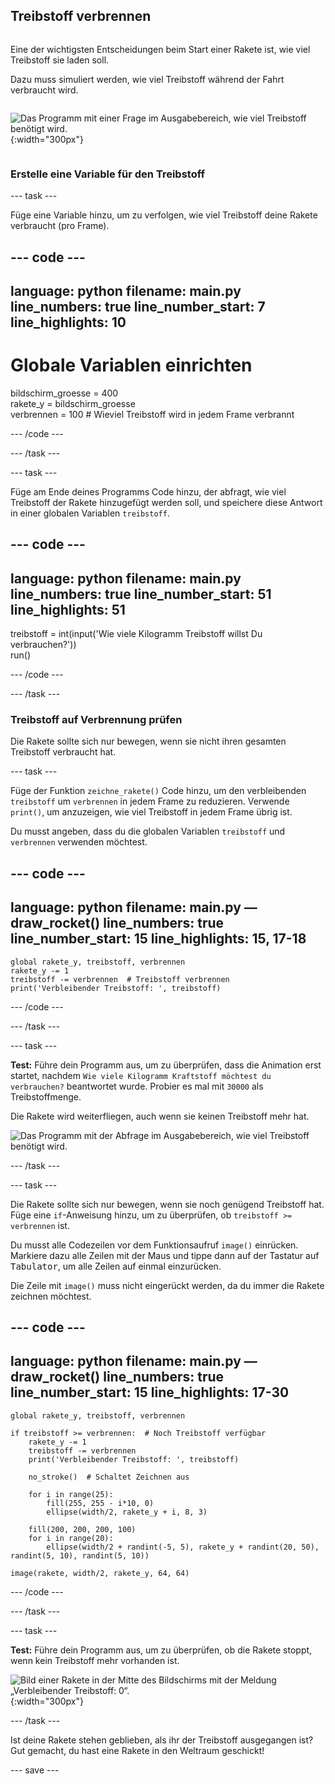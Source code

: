 ## Treibstoff verbrennen

<div style="display: flex; flex-wrap: wrap">
<div style="flex-basis: 200px; flex-grow: 1; margin-right: 15px;">

Eine der wichtigsten Entscheidungen beim Start einer Rakete ist, wie viel Treibstoff sie laden soll. 

Dazu muss simuliert werden, wie viel Treibstoff während der Fahrt verbraucht wird.
</div>

![Das Programm mit einer Frage im Ausgabebereich, wie viel Treibstoff benötigt wird.](images/burn_question_full.png){:width="300px"}

</div>

### Erstelle eine Variable für den Treibstoff

--- task ---

Füge eine Variable hinzu, um zu verfolgen, wie viel Treibstoff deine Rakete verbraucht (pro Frame).

--- code ---
---
language: python filename: main.py line_numbers: true line_number_start: 7
line_highlights: 10
---

# Globale Variablen einrichten
bildschirm_groesse = 400   
rakete_y = bildschirm_groesse  
verbrennen = 100  # Wieviel Treibstoff wird in jedem Frame verbrannt

--- /code ---

--- /task ---


--- task ---

Füge am Ende deines Programms Code hinzu, der abfragt, wie viel Treibstoff der Rakete hinzugefügt werden soll, und speichere diese Antwort in einer globalen Variablen `treibstoff`.

--- code ---
---
language: python filename: main.py line_numbers: true line_number_start: 51
line_highlights: 51
---

treibstoff = int(input('Wie viele Kilogramm Treibstoff willst Du verbrauchen?'))   
run()

--- /code ---

--- /task ---

### Treibstoff auf Verbrennung prüfen

Die Rakete sollte sich nur bewegen, wenn sie nicht ihren gesamten Treibstoff verbraucht hat.

--- task ---

Füge der Funktion `zeichne_rakete()` Code hinzu, um den verbleibenden `treibstoff` um `verbrennen` in jedem Frame zu reduzieren. Verwende `print()`, um anzuzeigen, wie viel Treibstoff in jedem Frame übrig ist.

Du musst angeben, dass du die globalen Variablen `treibstoff` und `verbrennen` verwenden möchtest.

--- code ---
---
language: python filename: main.py — draw_rocket() line_numbers: true line_number_start: 15
line_highlights: 15, 17-18
---

    global rakete_y, treibstoff, verbrennen   
    rakete_y -= 1   
    treibstoff -= verbrennen  # Treibstoff verbrennen   
    print('Verbleibender Treibstoff: ', treibstoff)

--- /code ---

--- /task ---

--- task ---

**Test:** Führe dein Programm aus, um zu überprüfen, dass die Animation erst startet, nachdem `Wie viele Kilogramm Kraftstoff möchtest du verbrauchen?` beantwortet wurde. Probier es mal mit `30000` als Treibstoffmenge.

Die Rakete wird weiterfliegen, auch wenn sie keinen Treibstoff mehr hat.

![Das Programm mit der Abfrage im Ausgabebereich, wie viel Treibstoff benötigt wird.](images/burn_question.png)

--- /task ---

--- task ---

Die Rakete sollte sich nur bewegen, wenn sie noch genügend Treibstoff hat. Füge eine `if`-Anweisung hinzu, um zu überprüfen, ob `treibstoff >= verbrennen` ist.

Du musst alle Codezeilen vor dem Funktionsaufruf `image()` einrücken. Markiere dazu alle Zeilen mit der Maus und tippe dann auf der Tastatur auf <kbd>Tabulator</kbd>, um alle Zeilen auf einmal einzurücken.

Die Zeile mit `image()` muss nicht eingerückt werden, da du immer die Rakete zeichnen möchtest.

--- code ---
---
language: python filename: main.py — draw_rocket() line_numbers: true line_number_start: 15
line_highlights: 17-30
---

    global rakete_y, treibstoff, verbrennen  
    
    if treibstoff >= verbrennen:  # Noch Treibstoff verfügbar   
        rakete_y -= 1   
        treibstoff -= verbrennen   
        print('Verbleibender Treibstoff: ', treibstoff)   
    
        no_stroke()  # Schaltet Zeichnen aus   
    
        for i in range(25):   
            fill(255, 255 - i*10, 0)   
            ellipse(width/2, rakete_y + i, 8, 3)    
    
        fill(200, 200, 200, 100)   
        for i in range(20):   
            ellipse(width/2 + randint(-5, 5), rakete_y + randint(20, 50), randint(5, 10), randint(5, 10))   
    
    image(rakete, width/2, rakete_y, 64, 64)

--- /code ---

--- /task ---

--- task ---

**Test:** Führe dein Programm aus, um zu überprüfen, ob die Rakete stoppt, wenn kein Treibstoff mehr vorhanden ist.

![Bild einer Rakete in der Mitte des Bildschirms mit der Meldung „Verbleibender Treibstoff: 0“.](images/burn_empty.png){:width="300px"}

--- /task ---

Ist deine Rakete stehen geblieben, als ihr der Treibstoff ausgegangen ist? Gut gemacht, du hast eine Rakete in den Weltraum geschickt!

--- save ---


